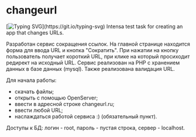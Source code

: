 # changeurl
[![Typing SVG](https://readme-typing-svg.herokuapp.com?color=%2336BCF7&lines=Легенды+потрясности!)](https://git.io/typing-svg)
Intensa test task for creating an app that changes URLs.

Разработан сервис сокращения ссылок.
На главной странице находится форма для ввода URL и кнопка "Сократить". При нажатии на кнопку пользователь получает короткий URL, при клике на который просиходит редирект на исходный URL.
Сервис реализован на PHP c хранением данных в базе данных (mysql).
Также реализована валидация URL.

Для начала работы:
  - скачать файлы;
  - открыть с помощью OpenServer;
  - ввести в адресной строке changeurl.ru;
  - ввести любой URL;
  - наслаждаться работой сервиса :) (обязательный пункт).

Доступы к БД: логин - root, пароль - пустая строка, сервер - localhost.
